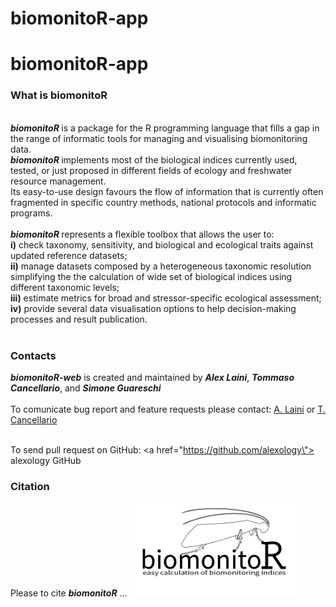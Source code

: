 # biomonitoR-app
<h1>biomonitoR-app</h1>
<h3>What is biomonitoR</h3>
<br>
<b>
  <i>biomonitoR</i>
</b> is a package for the R programming language that fills a gap in the range of informatic tools for managing and visualising biomonitoring data. <br>
<i>
  <b>biomonitoR </i>
</b> implements most of the biological indices currently used, tested, or just proposed in different fields of ecology and freshwater resource management. <br> Its easy-to-use design favours the flow of information that is currently often fragmented in specific country methods, national protocols and informatic programs. <br>
<br>
<i>
  <b>biomonitoR </i>
</b> represents a flexible toolbox that allows the user to: <br>
<b>i)</b> check taxonomy, sensitivity, and biological and ecological traits against updated reference datasets; <br>
<b>ii)</b> manage datasets composed by a heterogeneous taxonomic resolution simplifying the the calculation of wide set of biological indices using different taxonomic levels; <br>
<b>iii)</b> estimate metrics for broad and stressor-specific ecological assessment; <br>
<b>iv)</b> provide several data visualisation options to help decision-making processes and result publication. <br>
<br>
<h3>Contacts</h3>
<i>
  <b>biomonitoR-web</b>
</i> is created and maintained by <i><b>Alex Laini</i></b>, <i><b>Tommaso Cancellario</i></b>, and <i><b>Simone Guareschi</i></b> <br>
<br> To comunicate bug report and feature requests please contact: <a href=\"mailto:alex.laini@gmail.com\">A. Laini</a> or <a href=\"mailto:tommaso.canellario@gmail.com\">T. Cancellario</a>

<br> To send pull request on GitHub: <a href=\"https://github.com/alexology\"> alexology GitHub</a>
<br>

<h3>Citation</h3>
Please to cite <i><b>biomonitoR</i></b> ...

<img src="https://github.com/TommasoCanc/biomonitoR_app/blob/main/biomonitoR_app/www/biomonitor_300px.png" height="150">
